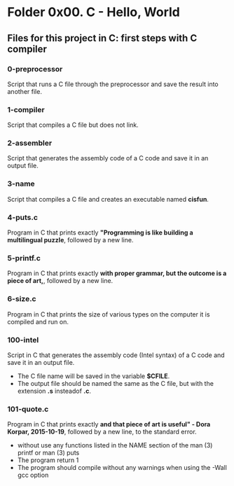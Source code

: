 # Folder 0x00. C - Hello, World

## Files for this project in C: first steps with C compiler


### 0-preprocessor

Script that runs a C file through the preprocessor and save the result into another file.

### 1-compiler

Script that compiles a C file but does not link.

### 2-assembler

Script that generates the assembly code of a C code and save it in an output file.

### 3-name

Script that compiles a C file and creates an executable named **cisfun**.

### 4-puts.c

Program in C that prints exactly **"Programming is like building a multilingual puzzle**, followed by a new line.

### 5-printf.c

Program in C that prints exactly **with proper grammar, but the outcome is a piece of art,**, followed by a new line.

### 6-size.c

Program in C that prints the size of various types on the computer it is compiled and run on.

### 100-intel

Script in C that generates the assembly code (Intel syntax) of a C code and save it in an output file.

* The C file name will be saved in the variable **$CFILE**.
* The output file should be named the same as the C file, but with the extension **.s** insteadof **.c**. 

### 101-quote.c

Program in C that prints exactly **and that piece of art is useful" - Dora Korpar, 2015-10-19**, followed by a new line, to the standard error.
* without use any functions listed in the NAME section of the man (3) printf or man (3) puts
* The program return 1
* The program should compile without any warnings when using the -Wall gcc option

